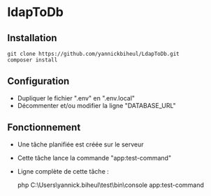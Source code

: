 # ldapToDb

## Installation
    git clone https://github.com/yannickbiheul/LdapToDb.git
    composer install

## Configuration
- Dupliquer le fichier ".env" en ".env.local"
- Décommenter et/ou modifier la ligne "DATABASE_URL"

## Fonctionnement
- Une tâche planifiée est créée sur le serveur
- Cette tâche lance la commande "app:test-command"
- Ligne complète de cette tâche :

    php C:\Users\yannick.biheul\test\bin\console app:test-command 